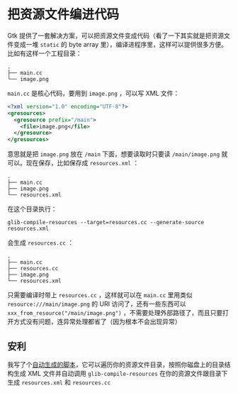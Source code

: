 # 把资源文件编进代码

Gtk 提供了一套解决方案，可以把资源文件变成代码（看了一下其实就是把资源文件变成一堆 `static` 的 byte array 里），编译进程序里，这样可以提供很多方便。比如有这样一个工程目录：

```plain
.
├── main.cc
└── image.png
```

`main.cc` 是核心代码，要用到 `image.png` ，可以写 XML 文件：

```xml
<?xml version="1.0" encoding="UTF-8"?>
<gresources>
  <gresource prefix="/main">
    <file>image.png</file>
  </gresource>
</gresources>
```

意思就是把 `image.png` 放在 `/main` 下面，想要读取时只要读 `/main/image.png` 就可以。现在保存，比如保存成 `resources.xml` ：

```plain
.
├── main.cc
├── image.png
└── resources.xml
```

在这个目录执行：

```shell
glib-compile-resources --target=resources.cc --generate-source resources.xml
```

会生成 `resources.cc` ：

```plain
.
├── main.cc
├── resources.cc
├── image.png
└── resources.xml
```

只需要编译时带上 `resources.cc` ，这样就可以在 `main.cc` 里用类似 `resource:///main/image.png` 的 URI 访问了，还有一些东西可以 `xxx_from_resource("/main/image.png")` ，不需要处理外部路径了，而且只要打开方式没有问题，连异常处理都省了（因为根本不会出现异常）

## 安利

我写了个[自动生成的脚本](https://github.com/RayAlto/gresources-helper)，它可以遍历你的资源文件目录，按照你磁盘上的目录结构生成 XML 文件并自动调用 `glib-compile-resources` 在你的资源文件跟目录下生成 `resources.xml` 和 `resources.cc`

